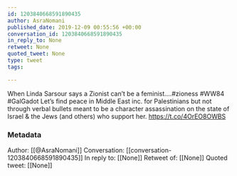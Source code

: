 ```yaml
---
id: 1203840668591890435
author: AsraNomani
published_date: 2019-12-09 00:55:56 +00:00
conversation_id: 1203840668591890435
in_reply_to: None
retweet: None
quoted_tweet: None
type: tweet
tags:

---
```


When Linda Sarsour says a Zionist can’t be a feminist....#zioness #WW84 #GalGadot Let’s find peace in Middle East inc. for Palestinians but not through verbal bullets meant to be a character assassination on the state of Israel &amp; the Jews (and others) who support her. https://t.co/4OrEO8OWBS

### Metadata

Author: [[@AsraNomani]]
Conversation: [[conversation-1203840668591890435]]
In reply to: [[None]]
Retweet of: [[None]]
Quoted tweet: [[None]]
